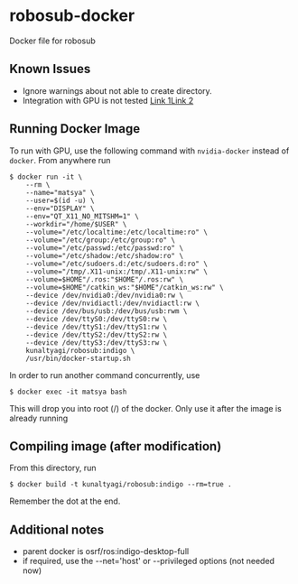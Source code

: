 # robosub-docker
Docker file for robosub

## Known Issues
* Ignore warnings about not able to create directory.
* Integration with GPU is not tested [Link 1](https://github.com/NVIDIA/nvidia-docker)[Link 2](http://wiki.ros.org/docker/Tutorials/Hardware%20Acceleration)

## Running Docker Image
To run with GPU, use the following command with ```nvidia-docker``` instead of ```docker```.
From anywhere run

```
$ docker run -it \
    --rm \
    --name="matsya" \
    --user=$(id -u) \
    --env="DISPLAY" \
    --env="QT_X11_NO_MITSHM=1" \
    --workdir="/home/$USER" \
    --volume="/etc/localtime:/etc/localtime:ro" \
    --volume="/etc/group:/etc/group:ro" \
    --volume="/etc/passwd:/etc/passwd:ro" \
    --volume="/etc/shadow:/etc/shadow:ro" \
    --volume="/etc/sudoers.d:/etc/sudoers.d:ro" \
    --volume="/tmp/.X11-unix:/tmp/.X11-unix:rw" \
    --volume=$HOME"/.ros:"$HOME"/.ros:rw" \
    --volume=$HOME"/catkin_ws:"$HOME"/catkin_ws:rw" \
    --device /dev/nvidia0:/dev/nvidia0:rw \
    --device /dev/nvidiactl:/dev/nvidiactl:rw \
    --device /dev/bus/usb:/dev/bus/usb:rwm \
    --device /dev/ttyS0:/dev/ttyS0:rw \
    --device /dev/ttyS1:/dev/ttyS1:rw \
    --device /dev/ttyS2:/dev/ttyS2:rw \
    --device /dev/ttyS3:/dev/ttyS3:rw \
    kunaltyagi/robosub:indigo \
    /usr/bin/docker-startup.sh
```

In order to run another command concurrently, use

```
$ docker exec -it matsya bash
```

This will drop you into root (/) of the docker. Only use it after the image is already running

## Compiling image (after modification)
From this directory, run

```
$ docker build -t kunaltyagi/robosub:indigo --rm=true .
```

Remember the dot at the end.

## Additional notes
* parent docker is osrf/ros:indigo-desktop-full
* if required, use the --net='host' or --privileged options (not needed now)
